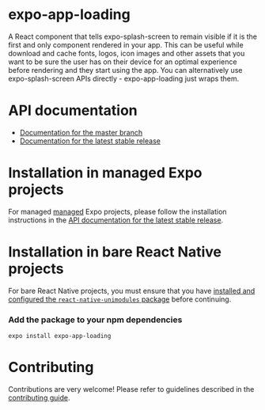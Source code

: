 # expo-app-loading

A React component that tells expo-splash-screen to remain visible if it is the first and only component rendered in your app.
This can be useful while download and cache fonts, logos, icon images and other assets that you want to be sure the user has on their device for an optimal experience before rendering and they start using the app. You can alternatively use expo-splash-screen APIs directly - expo-app-loading just wraps them.

# API documentation

- [Documentation for the master branch](https://github.com/expo/expo/blob/master/docs/pages/versions/unversioned/sdk/app-loading.md)
- [Documentation for the latest stable release](https://docs.expo.io/versions/latest/sdk/app-loading/)

# Installation in managed Expo projects

For managed [managed](https://docs.expo.io/versions/latest/introduction/managed-vs-bare/) Expo projects, please follow the installation instructions in the [API documentation for the latest stable release](https://docs.expo.io/versions/latest/sdk/app-loading/).

# Installation in bare React Native projects

For bare React Native projects, you must ensure that you have [installed and configured the `react-native-unimodules` package](https://github.com/expo/expo/tree/master/packages/react-native-unimodules) before continuing.

### Add the package to your npm dependencies

```
expo install expo-app-loading
```

# Contributing

Contributions are very welcome! Please refer to guidelines described in the [contributing guide](https://github.com/expo/expo#contributing).
